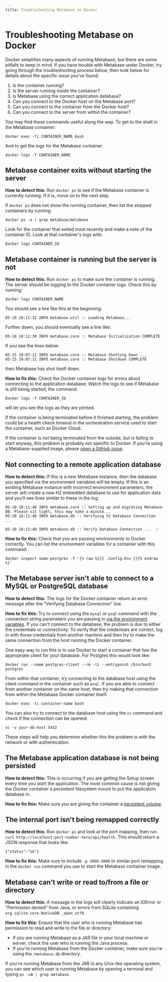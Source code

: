 ```yaml
---
title: Troubleshooting Metabase on Docker
---
```


# Troubleshooting Metabase on Docker

Docker simplifies many aspects of running Metabase, but there are some pitfalls to keep in mind. If you have trouble with Metabase under Docker, try going through the troubleshooting process below, then look below for details about the specific issue you've found.

1. Is the container running?
2. Is the server running inside the container?
3. Is Metabase using the correct application database?
4. Can you connect to the Docker host on the Metabase port?
5. Can you connect to the container from the Docker host?
6. Can you connect to the server from within the container?

You may find these commands useful along the way. To get to the shell in the Metabase container:

```
docker exec -ti CONTAINER_NAME bash
```

And to get the logs for the Metabase container:

```
docker logs -f CONTAINER_NAME
```

## Metabase container exits without starting the server

**How to detect this:** Run `docker ps` to see if the Metabase container is currently running. If it is, move on to the next step.

If `docker ps` does not show the running container, then list the stopped containers by running:

```
docker ps -a | grep metabase/metabase
```

Look for the container that exited most recently and make a note of the container ID. Look at that container's logs with:

```
Docker logs CONTAINER_ID
```

## Metabase container is running but the server is not

**How to detect this:** Run `docker ps` to make sure the container is running. The server should be logging to the Docker container logs. Check this by running:

```
docker logs CONTAINER_NAME
```

You should see a line like this at the beginning:

```
05-10 18:11:32 INFO metabase.util :: Loading Metabase...
```

Further down, you should eventually see a line like:

```
05-10 18:12:30 INFO metabase.core :: Metabase Initialization COMPLETE
```

If you see the lines below:

```
05-15 19:07:11 INFO metabase.core :: Metabase Shutting Down ...
05-15 19:07:11 INFO metabase.core :: Metabase Shutdown COMPLETE
```

then Metabase has shut itself down.

**How to fix this:** Check the Docker container logs for errors about connecting to the application database. Watch the logs to see if Metabase is still being started; the command:

```
Docker logs -f CONTAINER_ID
```

will let you see the logs as they are printed.

If the container is being terminated before it finished starting, the problem could be a health check timeout in the orchestration service used to start the container, such as Docker Cloud.

If the container is _not_ being terminated from the outside, but is failing to start anyway, this problem is probably not specific to Docker. If you're using a Metabase-supplied image, please [open a GitHub issue](https://github.com/metabase/metabase/issues/new/choose).

## Not connecting to a remote application database

**How to detect this:** If this is a new Metabase instance, then the database you specified via the environment variables will be empty. If this is an existing Metabase instance with incorrect environment parameters, the server will create a new H2 embedded database to use for application data and you’ll see lines similar to these in the log:

```
05-10 18:11:40 INFO metabase.core :: Setting up and migrating Metabase DB. Please sit tight, this may take a minute...
05-10 18:11:40 INFO metabase.db :: Verifying h2 Database Connection ...

05-10 18:11:40 INFO metabase.db :: Verify Database Connection ...  ✅
```

**How to fix this:** Check that you are passing environments to Docker correctly. You can list the environment variables for a container with this command:

```
docker inspect some-postgres -f '{% raw %}{{ .Config.Env }}{% endraw %}'
```

## The Metabase server isn't able to connect to a MySQL or PostgreSQL database

**How to detect this:** The logs for the Docker container return an error message after the "Verifying Database Connection" line.

**How to fix this:** Try to connect using the `mysql` or `psql` command with the connection string parameters you are passing in [via the environment variables][configuring-application-database]. If you can't connect to the database, the problem is due to either the credentials or connectivity. To verify that the credentials are correct, log in with those credentials from another machine and then try to make the same connection from the host running the Docker container.

One easy way to run this is to use Docker to start a container that has the appropriate client for your database. For Postgres this would look like:

```
docker run --name postgres-client --rm -ti --entrypoint /bin/bash postgres
```

From within that container, try connecting to the database host using the client command in the container such as `psql`. If you are able to connect from another container on the same host, then try making that connection from within the Metabase Docker container itself:

```
docker exec -ti container-name bash
```

You can also try to connect to the database host using the `nc` command and check if the connection can be opened:

```
nc -v your-db-host 5432
```

These steps will help you determine whether this the problem is with the network or with authentication.

## The Metabase application database is not being persisted

**How to detect this:** This is occurring if you are getting the Setup screen every time you start the application. The most common cause is not giving the Docker container a persistent filesystem mount to put the application database in.

**How to fix this:** Make sure you are giving the container a [persistent volume][persistent-volume].

## The internal port isn't being remapped correctly

**How to detect this:** Run `docker ps` and look at the port mapping, then run `curl http://localhost:port-number-here/api/health`. This should return a JSON response that looks like:

```
{"status":"ok"}
```

**How to fix this:** Make sure to include `-p 3000:3000` or similar port remapping in the `docker run` command you use to start the Metabase container image.

## Metabase can't write or read to/from a file or directory

**How to detect this:** A message in the logs will clearly indicate an IOError or "Permission denied" from Java, or errors from SQLite containing `org.sqlite.core.NativeDB._open_utf8`.

**How to fix this:** Ensure that the user who is running Metabase has permission to read and write to the file or directory:

- If you are running Metabase as a JAR file in your local machine or server, check the user who is running the Java process.
- If you're running Metabase from the Docker container, make sure you're using the `/metabase.db` directory.

If you're running Metabase from the JAR in any Unix-like operating system, you can see which user is running Metabase by opening a terminal and typing `ps -uA | grep metabase`.

[configuring-application-database]: ../installation-and-operation/configuring-application-database.md
[persistent-volume]: ../installation-and-operation/running-metabase-on-docker.md#mounting-a-mapped-file-storage-volume
